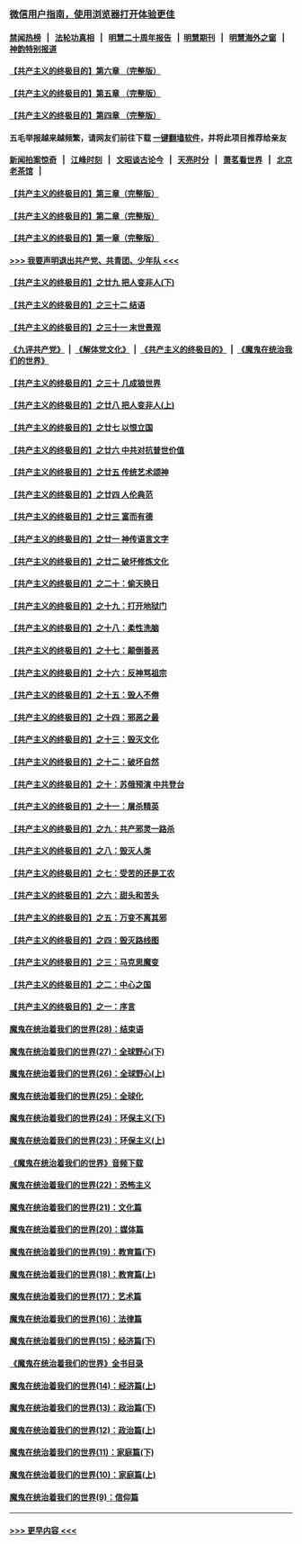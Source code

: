 ### [微信用户指南，使用浏览器打开体验更佳](https://github.com/gfw-breaker/banned-news1/blob/master/indexes/wechat-guide.md?t=0)
#### [禁闻热榜](热点新闻.md?t=0)  &nbsp;&nbsp;|&nbsp;&nbsp; [法轮功真相](https://github.com/gfw-breaker/truth/blob/master/README.md?t=0) &nbsp;&nbsp;|&nbsp;&nbsp; [明慧二十周年报告](https://github.com/gfw-breaker/mh-reports/blob/master/README.md?t=0) &nbsp;&nbsp;|&nbsp;&nbsp;[明慧期刊](https://github.com/gfw-breaker/mh-qikan) &nbsp;&nbsp;|&nbsp;&nbsp; [明慧海外之窗](https://github.com/gfw-breaker/mh-news/blob/master/README.md?t=0) &nbsp;&nbsp;|&nbsp;&nbsp; [神韵特别报道](https://github.com/gfw-breaker/mh-news/blob/master/shenyun.md?t=0)
#### [【共产主义的终极目的】第六章 （完整版）](../pages/nsc422/n11428913.md?t=02091333) 
#### [【共产主义的终极目的】第五章 （完整版）](../pages/nsc422/n11428912.md?t=02091333) 
#### [【共产主义的终极目的】第四章 （完整版）](../pages/nsc422/n11428907.md?t=02091333) 
#### 五毛举报越来越频繁，请网友们前往下载 [一键翻墙软件](https://github.com/gfw-breaker/ssr-accounts)，并将此项目推荐给亲友
#### [新闻拍案惊奇](https://github.com/gfw-breaker/banned-news1/blob/master/pages/link4.md) &nbsp;&nbsp;|&nbsp;&nbsp; [江峰时刻](https://github.com/gfw-breaker/banned-news1/blob/master/pages/link4.md) &nbsp;&nbsp;|&nbsp;&nbsp; [文昭谈古论今](https://github.com/gfw-breaker/banned-news1/blob/master/pages/link4.md) &nbsp;&nbsp;|&nbsp;&nbsp; [天亮时分](https://github.com/gfw-breaker/banned-news1/blob/master/pages/link4.md) &nbsp;&nbsp;|&nbsp;&nbsp; [萧茗看世界](https://github.com/gfw-breaker/banned-news1/blob/master/pages/link4.md) &nbsp;&nbsp;|&nbsp;&nbsp; [北京老茶馆](https://github.com/gfw-breaker/banned-news1/blob/master/pages/link4.md) &nbsp;&nbsp;|&nbsp;&nbsp; 
#### [【共产主义的终极目的】第三章（完整版）](../pages/nsc422/n11428848.md?t=02091333) 
#### [【共产主义的终极目的】第二章（完整版）](../pages/nsc422/n11428831.md?t=02091333) 
#### [【共产主义的终极目的】第一章（完整版）](../pages/nsc422/n11417651.md?t=02091333) 
#### [>>> 我要声明退出共产党、共青团、少年队 <<<](https://github.com/begood0513/goodnews/blob/master/quit/letter.md) 
#### [【共产主义的终极目的】之廿九 把人变非人(下)](../pages/nsc422/n11344140.md?t=02091333) 
#### [【共产主义的终极目的】之三十二 结语](../pages/nsc422/n11360535.md?t=02091333) 
#### [【共产主义的终极目的】之三十一 末世景观](../pages/nsc422/n11351129.md?t=02091333) 
#### [《九评共产党》](https://github.com/begood0513/9ping.md/blob/master/README.md) &nbsp;|&nbsp; [《解体党文化》](../../../../jtdwh.md/blob/master/README.md)  &nbsp;|&nbsp; [《共产主义的终极目的》](../../../../gczydzjmd.md/blob/master/README.md) &nbsp;|&nbsp; [《魔鬼在统治我们的世界》](../../../../mgztzwmdsj.md/blob/master/README.md) 
#### [【共产主义的终极目的】之三十 几成狼世界](../pages/nsc422/n11348280.md?t=02091333) 
#### [【共产主义的终极目的】之廿八 把人变非人(上)](../pages/nsc422/n11340492.md?t=02091333) 
#### [【共产主义的终极目的】之廿七 以恨立国](../pages/nsc422/n11336944.md?t=02091333) 
#### [【共产主义的终极目的】之廿六 中共对抗普世价值](../pages/nsc422/n11324785.md?t=02091333) 
#### [【共产主义的终极目的】之廿五 传统艺术颂神](../pages/nsc422/n11296396.md?t=02091333) 
#### [【共产主义的终极目的】之廿四 人伦典范](../pages/nsc422/n11296397.md?t=02091333) 
#### [【共产主义的终极目的】之廿三 富而有德](../pages/nsc422/n11283598.md?t=02091333) 
#### [【共产主义的终极目的】之廿一 神传语言文字](../pages/nsc422/n11263265.md?t=02091333) 
#### [【共产主义的终极目的】之廿二 破坏修炼文化](../pages/nsc422/n11245728.md?t=02091333) 
#### [【共产主义的终极目的】之二十：偷天换日](../pages/nsc422/n11238846.md?t=02091333) 
#### [【共产主义的终极目的】之十九：打开地狱门](../pages/nsc422/n11206376.md?t=02091333) 
#### [【共产主义的终极目的】之十八：柔性洗脑](../pages/nsc422/n11199994.md?t=02091333) 
#### [【共产主义的终极目的】之十七：颠倒善恶](../pages/nsc422/n11179782.md?t=02091333) 
#### [【共产主义的终极目的】之十六：反神骂祖宗](../pages/nsc422/n11166798.md?t=02091333) 
#### [【共产主义的终极目的】之十五：毁人不倦](../pages/nsc422/n11166792.md?t=02091333) 
#### [【共产主义的终极目的】之十四：邪恶之最](../pages/nsc422/n11150249.md?t=02091333) 
#### [【共产主义的终极目的】之十三：毁灭文化](../pages/nsc422/n11135227.md?t=02091333) 
#### [【共产主义的终极目的】之十二：破坏自然](../pages/nsc422/n11135214.md?t=02091333) 
#### [【共产主义的终极目的】之十：苏俄预演 中共登台](../pages/nsc422/n11118424.md?t=02091333) 
#### [【共产主义的终极目的】之十一：屠杀精英](../pages/nsc422/n11118442.md?t=02091333) 
#### [【共产主义的终极目的】之九：共产邪灵一路杀](../pages/nsc422/n11114139.md?t=02091333) 
#### [【共产主义的终极目的】之八：毁灭人类](../pages/nsc422/n11108503.md?t=02091333) 
#### [【共产主义的终极目的】之七：受苦的还是工农](../pages/nsc422/n11101809.md?t=02091333) 
#### [【共产主义的终极目的】之六：甜头和苦头](../pages/nsc422/n11096971.md?t=02091333) 
#### [【共产主义的终极目的】之五：万变不离其邪](../pages/nsc422/n11091285.md?t=02091333) 
#### [【共产主义的终极目的】之四：毁灭路线图](../pages/nsc422/n11086284.md?t=02091333) 
#### [【共产主义的终极目的】之三：马克思魔变](../pages/nsc422/n11061941.md?t=02091333) 
#### [【共产主义的终极目的】之二：中心之国](../pages/nsc422/n11047728.md?t=02091333) 
#### [【共产主义的终极目的】之一：序言](../pages/nsc422/n11086077.md?t=02091333) 
#### [魔鬼在统治着我们的世界(28)：结束语](../pages/nsc422/n10936246.md?t=02091333) 
#### [魔鬼在统治着我们的世界(27)：全球野心(下)](../pages/nsc422/n10928319.md?t=02091333) 
#### [魔鬼在统治着我们的世界(26)：全球野心(上)](../pages/nsc422/n10900318.md?t=02091333) 
#### [魔鬼在统治着我们的世界(25)：全球化](../pages/nsc422/n10788205.md?t=02091333) 
#### [魔鬼在统治着我们的世界(24)：环保主义(下)](../pages/nsc422/n10695307.md?t=02091333) 
#### [魔鬼在统治着我们的世界(23)：环保主义(上)](../pages/nsc422/n10688613.md?t=02091333) 
#### [《魔鬼在统治着我们的世界》音频下载](../pages/nsc422/n10635553.md?t=02091333) 
#### [魔鬼在统治着我们的世界(22)：恐怖主义](../pages/nsc422/n10614727.md?t=02091333) 
#### [魔鬼在统治着我们的世界(21)：文化篇](../pages/nsc422/n10597706.md?t=02091333) 
#### [魔鬼在统治着我们的世界(20)：媒体篇](../pages/nsc422/n10586579.md?t=02091333) 
#### [魔鬼在统治着我们的世界(19)：教育篇(下)](../pages/nsc422/n10564808.md?t=02091333) 
#### [魔鬼在统治着我们的世界(18)：教育篇(上)](../pages/nsc422/n10526970.md?t=02091333) 
#### [魔鬼在统治着我们的世界(17)：艺术篇](../pages/nsc422/n10499093.md?t=02091333) 
#### [魔鬼在统治着我们的世界(16)：法律篇](../pages/nsc422/n10485969.md?t=02091333) 
#### [魔鬼在统治着我们的世界(15)：经济篇(下)](../pages/nsc422/n10469975.md?t=02091333) 
#### [《魔鬼在统治着我们的世界》全书目录](../pages/nsc422/n10464261.md?t=02091333) 
#### [魔鬼在统治着我们的世界(14)：经济篇(上)](../pages/nsc422/n10457370.md?t=02091333) 
#### [魔鬼在统治着我们的世界(13)：政治篇(下)](../pages/nsc422/n10448270.md?t=02091333) 
#### [魔鬼在统治着我们的世界(12)：政治篇(上)](../pages/nsc422/n10444576.md?t=02091333) 
#### [魔鬼在统治着我们的世界(11)：家庭篇(下)](../pages/nsc422/n10440961.md?t=02091333) 
#### [魔鬼在统治着我们的世界(10)：家庭篇(上)](../pages/nsc422/n10435448.md?t=02091333) 
#### [魔鬼在统治着我们的世界(9)：信仰篇](../pages/nsc422/n10432159.md?t=02091333) 

----
#### [ >>> 更早内容 <<< ](../indexes/nsc422-earlier.md)
